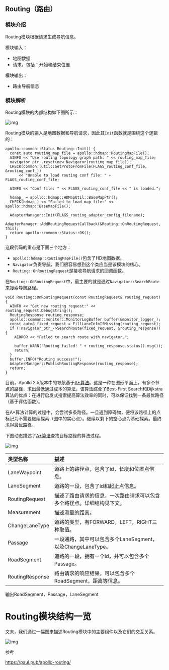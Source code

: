 ## Routing（路由）

### 模块介绍

Routing模块根据请求生成导航信息。

模块输入：

- 地图数据
- 请求，包括：开始和结束位置

模块输出：

- 路由导航信息

### 模块解析

Routing模块的内部结构如下图所示：

![img](https://qiangbo-workspace.oss-cn-shanghai.aliyuncs.com/2018-07-07-baidu_apollo/Routing_module.png)

Routing模块的输入是地图数据和导航请求，因此其`Init`函数就是围绕这个逻辑的：

```
apollo::common::Status Routing::Init() {
  const auto routing_map_file = apollo::hdmap::RoutingMapFile();
  AINFO << "Use routing topology graph path: " << routing_map_file;
  navigator_ptr_.reset(new Navigator(routing_map_file));
  CHECK(common::util::GetProtoFromFile(FLAGS_routing_conf_file, &routing_conf_))
      << "Unable to load routing conf file: " + FLAGS_routing_conf_file;

  AINFO << "Conf file: " << FLAGS_routing_conf_file << " is loaded.";

  hdmap_ = apollo::hdmap::HDMapUtil::BaseMapPtr();
  CHECK(hdmap_) << "Failed to load map file:" << apollo::hdmap::BaseMapFile();

  AdapterManager::Init(FLAGS_routing_adapter_config_filename);
  AdapterManager::AddRoutingRequestCallback(&Routing::OnRoutingRequest, this);
  return apollo::common::Status::OK();
}
```

这段代码的重点是下面三个地方：

- `apollo::hdmap::RoutingMapFile()`包含了HD地图数据。
- `Navigator`负责导航，我们很容易想到这个类应当是该模块的核心。
- `Routing::OnRoutingRequest`是接收导航请求的回调函数。

在`Routing::OnRoutingRequest`中，最主要的就是通过`Navigator::SearchRoute`来搜索导航路径。

```
void Routing::OnRoutingRequest(const RoutingRequest& routing_request) {
  AINFO << "Get new routing request:" << routing_request.DebugString();
  RoutingResponse routing_response;
  apollo::common::monitor::MonitorLogBuffer buffer(&monitor_logger_);
  const auto& fixed_request = FillLaneInfoIfMissing(routing_request);
  if (!navigator_ptr_->SearchRoute(fixed_request, &routing_response)) {
    AERROR << "Failed to search route with navigator.";

    buffer.WARN("Routing failed! " + routing_response.status().msg());
    return;
  }
  buffer.INFO("Routing success!");
  AdapterManager::PublishRoutingResponse(routing_response);
  return;
}
```

目前，Apollo 2.5版本中的导航基于[A*算法](https://en.wikipedia.org/wiki/A*_search_algorithm)。这是一种在图形平面上，有多个节点的路径，求出最低通过成本的算法。该算法综合了Best-First Search和Dijkstra算法的优点：在进行启发式搜索提高算法效率的同时，可以保证找到一条最优路径（基于评估函数）。

在A*算法计算的过程中，会尝试多条路径。一旦遇到障碍物，便将该路径上的点标记为不需要继续探索（图中的实心点）。继续以剩下的空心点为基础探索。最终求得最优路径。

下图动态描述了[A*算法](https://en.wikipedia.org/wiki/A*_search_algorithm)查找目标路径的算法过程。

![img](https://qiangbo-workspace.oss-cn-shanghai.aliyuncs.com/2018-07-07-baidu_apollo/Astar_progress_animation.gif)



| 类型名称        | 描述                                                         |
| :-------------- | :----------------------------------------------------------- |
| LaneWaypoint    | 道路上的路径点，包含了id，长度和位置点信息。                 |
| LaneSegment     | 道路的一段，包含了id和起止点信息。                           |
| RoutingRequest  | 描述了路由请求的信息，一次路由请求可以包含多个路径点。详细结构见下文。 |
| Measurement     | 描述测量的距离。                                             |
| ChangeLaneType  | 道路的类型，有FORWARD，LEFT，RIGHT三种取值。                 |
| Passage         | 一段通路，其中可以包含多个LaneSegment，以及ChangeLaneType。  |
| RoadSegment     | 道路的一段，拥有一个id，并可以包含多个Passage。              |
| RoutingResponse | 路由请求的响应结果，可以包含多个RoadSegment，距离等信息。    |

输出RoadSegment，Passage，LaneSegment



# Routing模块结构一览

文末，我们通过一幅图来描述Routing模块中的主要组件以及它们的交互关系。

![img](https://qiangbo-workspace.oss-cn-shanghai.aliyuncs.com/2019-02-05-baidu-apollo-routing/overview.png)



参考

https://paul.pub/apollo-routing/